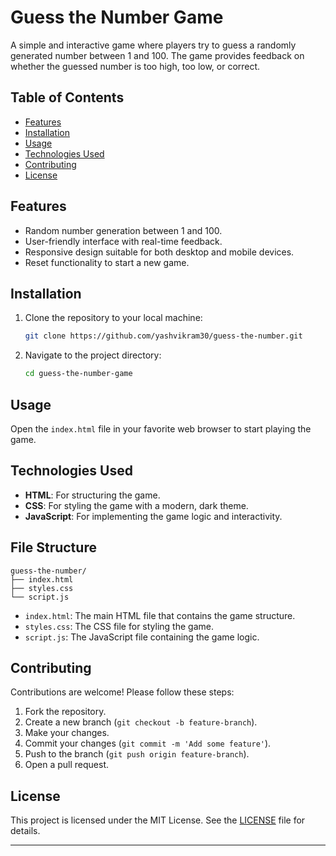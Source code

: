 # Guess the Number Game

A simple and interactive game where players try to guess a randomly generated number between 1 and 100. The game provides feedback on whether the guessed number is too high, too low, or correct.

## Table of Contents

- [Features](#features)
- [Installation](#installation)
- [Usage](#usage)
- [Technologies Used](#technologies-used)
- [Contributing](#contributing)
- [License](#license)

## Features

- Random number generation between 1 and 100.
- User-friendly interface with real-time feedback.
- Responsive design suitable for both desktop and mobile devices.
- Reset functionality to start a new game.

## Installation

1. Clone the repository to your local machine:

   ```bash
   git clone https://github.com/yashvikram30/guess-the-number.git
   ```

2. Navigate to the project directory:

   ```bash
   cd guess-the-number-game
   ```

## Usage

Open the `index.html` file in your favorite web browser to start playing the game.

## Technologies Used

- **HTML**: For structuring the game.
- **CSS**: For styling the game with a modern, dark theme.
- **JavaScript**: For implementing the game logic and interactivity.

## File Structure

```
guess-the-number/
├── index.html
├── styles.css
└── script.js
```

- `index.html`: The main HTML file that contains the game structure.
- `styles.css`: The CSS file for styling the game.
- `script.js`: The JavaScript file containing the game logic.

## Contributing

Contributions are welcome! Please follow these steps:

1. Fork the repository.
2. Create a new branch (`git checkout -b feature-branch`).
3. Make your changes.
4. Commit your changes (`git commit -m 'Add some feature'`).
5. Push to the branch (`git push origin feature-branch`).
6. Open a pull request.

## License

This project is licensed under the MIT License. See the [LICENSE](LICENSE) file for details.

---
